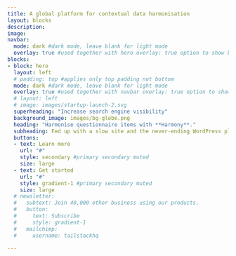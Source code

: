 ```yaml
---
title: A global platform for contextual data harmonisation
layout: blocks
description: 
image: 
navbar:
  mode: dark #dark mode, leave blank for light mode
  overlay: true #used together with hero overlay: true option to show background image behind the navbar
blocks:
- block: hero
  layout: left
  # padding: top #applies only top padding not bottom
  mode: dark #dark mode, leave blank for light mode
  overlay: true #used together with navbar overlay: true option to show background image behind the navbar
  # layout: left
  # image: images/startup-launch-2.svg
  superheading: "Increase search engine visibility"
  background_image: images/bg-globe.png
  heading: "Harmonise questionnaire items with **Harmony**."
  subheading: Fed up with a slow site and the never-ending WordPress plugin maintenance? Switch to Hugo static generator and never look back.
  buttons:
  - text: Learn more
    url: "#"
    style: secondary #primary secondary muted
    size: large
  - text: Get started
    url: "#"
    style: gradient-1 #primary secondary muted
    size: large
  # newsletter:
  #   subtext: Join 40,000 other business using our products.
  #   button:
  #     text: Subscribe
  #     style: gradient-1
  #   mailchimp: 
  #     username: tailstackhq 

---
```

